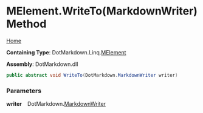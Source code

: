 # MElement\.WriteTo\(MarkdownWriter\) Method

[Home](../../../../README.md)

**Containing Type**: DotMarkdown\.Linq\.[MElement](../README.md)

**Assembly**: DotMarkdown\.dll

```csharp
public abstract void WriteTo(DotMarkdown.MarkdownWriter writer)
```

### Parameters

**writer** &ensp; DotMarkdown\.[MarkdownWriter](../../../MarkdownWriter/README.md)